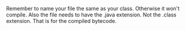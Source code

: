 Remember to name your file the same as your class. Otherwise it won't compile.
Also the file needs to have the .java extension. Not the .class extension. That is for the
compiled bytecode.
